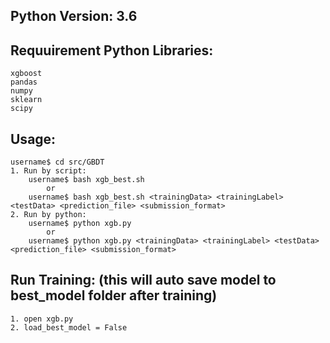 ## Python Version: 3.6

## Requuirement Python Libraries:
	xgboost
	pandas
	numpy
	sklearn
	scipy

## Usage:
	username$ cd src/GBDT
	1. Run by script:
		username$ bash xgb_best.sh
			or
		username$ bash xgb_best.sh <trainingData> <trainingLabel> <testData> <prediction_file> <submission_format>
	2. Run by python:
		username$ python xgb.py
			or
		username$ python xgb.py <trainingData> <trainingLabel> <testData> <prediction_file> <submission_format>

## Run Training: (this will auto save model to best_model folder after training)
	1. open xgb.py
	2. load_best_model = False